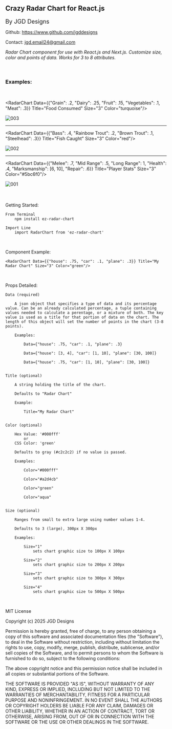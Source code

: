 <h2>Crazy Radar Chart for React.js</h2>

<font size="4">By JGD Designs</font>

Github: https://www.github.com/jgddesigns

Contact: jgd.email24@gmail.com

<i>Radar Chart component for use with React.js and Next.js. Customize size, color and points of data. Works for 3 to 8 attributes.</i> <br><br><br>


<h3>Examples:</h3><br>

<RadarChart Data={{"Grain": .2, "Dairy": .25, "Fruit": .15, "Vegetables": .1, "Meat": .3}} Title="Food Consumed" Size="3" Color="turquoise"/>

![003](https://github.com/user-attachments/assets/173665d3-1689-436b-913f-1abc3f4e50af)


___________________________________________________________________________

<RadarChart Data={{"Bass": .4, "Rainbow Trout": .2, "Brown Trout": .1, "Steelhead": .3}} Title="Fish Caught" Size="3" Color="red"/>

![002](https://github.com/user-attachments/assets/875aa8db-692d-4aff-9ba9-f6cc190c7a2d)


___________________________________________________________________________

<RadarChart Data={{"Melee": .7, "Mid Range": .5, "Long Range": 1, "Health": .4, "Marksmanship": [6, 10], "Repair": .6}} Title="Player Stats" Size="3" Color="#5bc6f0"/>

![001](https://github.com/user-attachments/assets/48875049-cedd-4e42-9be0-f66333a5690e)<br><br><br>



Getting Started:

    From Terminal 
        npm install ez-radar-chart

    Import Line
        import RadarChart from 'ez-radar-chart'
<br>


Component Example:

    <RadarChart Data={{"house": .75, "car": .1, "plane": .3}} Title="My Radar Chart" Size="3" Color="green"/>
<br>

Props Detailed:


    Data (required)

        A json object that specifies a type of data and its percentage value. Can be an already calculated percentage, a tuple containing values needed to calculate a perentage, or a mixture of both. The key value is used as a title for that portion of data on the chart. The length of this object will set the number of points in the chart (3-8 points).

        Examples:

            Data={"house": .75, "car": .1, "plane": .3}

            Data={"house": [3, 4], "car": [1, 10], "plane": [30, 100]}

            Data={"house": .75, "car": [1, 10], "plane": [30, 100]}


    Title (optional)

        A string holding the title of the chart.

        Defaults to "Radar Chart"

        Example:

            Title="My Radar Chart"


    Color (optional)

        Hex Value: '#000fff'
            or
        CSS Color: 'green'

        Defaults to gray (#c2c2c2) if no value is passed.

        Examples:

            Color="#000fff"

            Color="#a2d4cb"

            Color="green"

            Color="aqua"


    Size (optional)

        Ranges from small to extra large using number values 1-4.

        Defaults to 3 (large), 300px X 300px

        Examples:

            Size="1"
                sets chart graphic size to 100px X 100px

            Size="2"
                sets chart graphic size to 200px X 200px

            Size="3"
                sets chart graphic size to 300px X 300px

            Size="4"
                sets chart graphic size to 500px X 500px


<br>


MIT License

Copyright (c) 2025 JGD Designs

Permission is hereby granted, free of charge, to any person obtaining a copy
of this software and associated documentation files (the "Software"), to deal
in the Software without restriction, including without limitation the rights
to use, copy, modify, merge, publish, distribute, sublicense, and/or sell
copies of the Software, and to permit persons to whom the Software is
furnished to do so, subject to the following conditions:

The above copyright notice and this permission notice shall be included in all
copies or substantial portions of the Software.

THE SOFTWARE IS PROVIDED "AS IS", WITHOUT WARRANTY OF ANY KIND, EXPRESS OR
IMPLIED, INCLUDING BUT NOT LIMITED TO THE WARRANTIES OF MERCHANTABILITY,
FITNESS FOR A PARTICULAR PURPOSE AND NONINFRINGEMENT. IN NO EVENT SHALL THE
AUTHORS OR COPYRIGHT HOLDERS BE LIABLE FOR ANY CLAIM, DAMAGES OR OTHER
LIABILITY, WHETHER IN AN ACTION OF CONTRACT, TORT OR OTHERWISE, ARISING FROM,
OUT OF OR IN CONNECTION WITH THE SOFTWARE OR THE USE OR OTHER DEALINGS IN THE
SOFTWARE.



